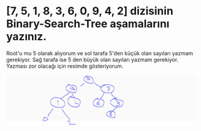 # [7, 5, 1, 8, 3, 6, 0, 9, 4, 2] dizisinin Binary-Search-Tree aşamalarını yazınız.

Root'u mu 5 olarak alıyorum ve sol tarafa 5'den küçük olan sayıları yazmam gerekiyor.
Sağ tarafa ise 5 den büyük olan sayıları yazmam gerekiyor. Yazması zor olacağı için resimde gösteriyorum.


![RESIM](https://github.com/ONURULUCAYY/kodluyoruzilkrepo/blob/main/tree.PNG)

		
